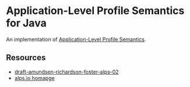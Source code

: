 # Application-Level Profile Semantics for Java


An implementation of [Application-Level Profile Semantics](https://tools.ietf.org/html/draft-amundsen-richardson-foster-alps-02).


## Resources
- [draft-amundsen-richardson-foster-alps-02](https://tools.ietf.org/html/draft-amundsen-richardson-foster-alps-02)
- [alps.io homapge](http://alps.io/)

